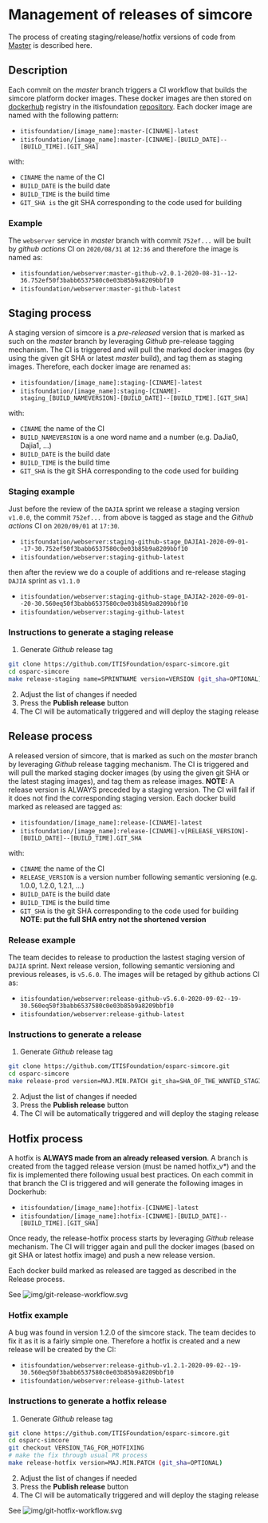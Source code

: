 # Management of releases of simcore

The process of creating staging/release/hotfix versions of code from [Master](https://github.com/ITISFoundation/osparc-simcore/tree/master) is described here.

## Description

Each commit on the *master* branch triggers a CI workflow that builds the simcore platform docker images.
These docker images are then stored on [dockerhub](https://hub.docker.com/repositories/itisfoundation) registry in the itisfoundation [repository](https://hub.docker.com/repositories/itisfoundation).
Each docker image are named with the following pattern:

- ``itisfoundation/[image_name]:master-[CINAME]-latest``
- ``itisfoundation/[image_name]:master-[CINAME]-[BUILD_DATE]--[BUILD_TIME].[GIT_SHA]``

with:

- ``CINAME`` the name of the CI
- ``BUILD_DATE`` is the build date
- ``BUILD_TIME`` is the build time
- ``GIT_SHA is`` the git SHA corresponding to the code used for building

### Example

The ``webserver`` service in *master* branch with commit ``752ef...`` will be built by *github actions*  CI on ``2020/08/31`` at ``12:36`` and therefore the image is named as:

- ``itisfoundation/webserver:master-github-v2.0.1-2020-08-31--12-36.752ef50f3babb6537580c0e03b85b9a8209bbf10``
- ``itisfoundation/webserver:master-github-latest``

## Staging process

A staging version of simcore is a *pre-released* version that is marked as such on the *master* branch by leveraging *Github*  pre-release tagging mechanism. The CI is triggered and will pull the marked docker images (by using the given git SHA or latest *master* build), and tag them as staging images.
Therefore, each docker image are renamed as:

- ``itisfoundation/[image_name]:staging-[CINAME]-latest``
- ``itisfoundation/[image_name]:staging-[CINAME]-staging_[BUILD_NAMEVERSION]-[BUILD_DATE]--[BUILD_TIME].[GIT_SHA]``

with:

- ``CINAME`` the name of the CI
- ``BUILD_NAMEVERSION`` is a one word name and a number (e.g. DaJia0, Dajia1, ...)
- ``BUILD_DATE`` is the build date
- ``BUILD_TIME`` is the build time
- ``GIT_SHA`` is the git SHA corresponding to the code used for building

### Staging example

Just before the review of the ``DAJIA`` sprint we release a staging version ``v1.0.0``, the commit ``752ef...`` from above is tagged as stage and the *Github actions*  CI on ``2020/09/01`` at ``17:30``.

- ``itisfoundation/webserver:staging-github-stage_DAJIA1-2020-09-01--17-30.752ef50f3babb6537580c0e03b85b9a8209bbf10``
- ``itisfoundation/webserver:staging-github-latest``

then after the review we do a couple of additions and re-release staging ``DAJIA`` sprint  as `v1.1.0`

- ``itisfoundation/webserver:staging-github-stage_DAJIA2-2020-09-01--20-30.560eq50f3babb6537580c0e03b85b9a8209bbf10``
- ``itisfoundation/webserver:staging-github-latest``

### Instructions to generate a staging release

1. Generate *Github*  release tag

  ```bash
  git clone https://github.com/ITISFoundation/osparc-simcore.git
  cd osparc-simcore
  make release-staging name=SPRINTNAME version=VERSION (git_sha=OPTIONAL)
  ```
2. Adjust the list of changes if needed
3. Press the **Publish release** button
4. The CI will be automatically triggered and will deploy the staging release


## Release process

A released version of simcore, that is marked as such on the *master* branch by leveraging *Github*  release tagging mechanism. The CI is triggered and will pull the marked staging docker images (by using the given git SHA or the latest staging images), and tag them as release images.
**NOTE:** A release version is ALWAYS preceded by a staging version. The CI will fail if it does not find the corresponding staging version.
Each docker build marked as released are tagged as:

- ``itisfoundation/[image_name]:release-[CINAME]-latest``
- ``itisfoundation/[image_name]:release-[CINAME]-v[RELEASE_VERSION]-[BUILD_DATE]--[BUILD_TIME].GIT_SHA``

with:

- ``CINAME`` the name of the CI
- ``RELEASE_VERSION`` is a version number following semantic versioning (e.g. 1.0.0, 1.2.0, 1.2.1, ...)
- ``BUILD_DATE`` is the build date
- ``BUILD_TIME`` is the build time
- ``GIT_SHA`` is the git SHA corresponding to the code used for building **NOTE: put the full SHA entry not the shortened version**

### Release example

The team decides to release to production the lastest staging version of ``DAJIA`` sprint. Next release version, following semantic versioning and previous releases, is `v5.6.0`. The images will be retaged by github actions CI as:

- ``itisfoundation/webserver:release-github-v5.6.0-2020-09-02--19-30.560eq50f3babb6537580c0e03b85b9a8209bbf10``
- ``itisfoundation/webserver:release-github-latest``

### Instructions to generate a release

1. Generate *Github*  release tag

  ```bash
  git clone https://github.com/ITISFoundation/osparc-simcore.git
  cd osparc-simcore
  make release-prod version=MAJ.MIN.PATCH git_sha=SHA_OF_THE_WANTED_STAGING_RELEASE
  ```

2. Adjust the list of changes if needed
3. Press the **Publish release** button
4. The CI will be automatically triggered and will deploy the staging release

## Hotfix process

A hotfix is **ALWAYS made from an already released version**. A branch is created from the tagged release version (must be named hotfix_v*) and the fix is implemented there following usual best practices. On each commit in that branch the CI is triggered and will generate the following images in Dockerhub:

- ``itisfoundation/[image_name]:hotfix-[CINAME]-latest``
- ``itisfoundation/[image_name]:hotfix-[CINAME]-[BUILD_DATE]--[BUILD_TIME].[GIT_SHA]``

Once ready, the release-hotfix process starts by leveraging *Github*  release mechanism. The CI will trigger again and pull the docker images (based on git SHA or latest hotfix image) and push a new release version.

Each docker build marked as released are tagged as described in the Release process.

See ![img/git-release-workflow.svg](img/git-release-workflow.svg)

### Hotfix example

A bug was found in version 1.2.0 of the simcore stack. The team decides to fix it as it is a fairly simple one. Therefore a hotfix is created and a new release will be created by the CI:

- ``itisfoundation/webserver:release-github-v1.2.1-2020-09-02--19-30.560eq50f3babb6537580c0e03b85b9a8209bbf10``
- ``itisfoundation/webserver:release-github-latest``

### Instructions to generate a hotfix release

1. Generate *Github*  release tag

  ```bash
  git clone https://github.com/ITISFoundation/osparc-simcore.git
  cd osparc-simcore
  git checkout VERSION_TAG_FOR_HOTFIXING
  # make the fix through usual PR process
  make release-hotfix version=MAJ.MIN.PATCH (git_sha=OPTIONAL)
  ```

2. Adjust the list of changes if needed
3. Press the **Publish release** button
4. The CI will be automatically triggered and will deploy the staging release

See ![img/git-hotfix-workflow.svg](img/git-hotfix-workflow.svg)
